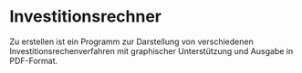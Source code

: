 # Investitionsrechner

Zu erstellen ist ein Programm zur Darstellung von verschiedenen
Investitionsrechenverfahren mit graphischer Unterstützung und Ausgabe in
PDF-Format.